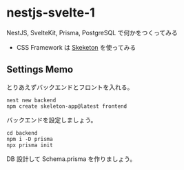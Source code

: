 # nestjs-svelte-1

NestJS, SvelteKit, Prisma, PostgreSQL で何かをつくってみる

- CSS Framework は [Skeketon](https://www.skeleton.dev/) を使ってみる

## Settings Memo

とりあえずバックエンドとフロントを入れる。

```shell
nest new backend
npm create skeleton-app@latest frontend
```

バックエンドを設定しましょう。

```shell
cd backend
npm i -D prisma
npx prisma init
```

DB 設計して Schema.prisma を作りましょう。
